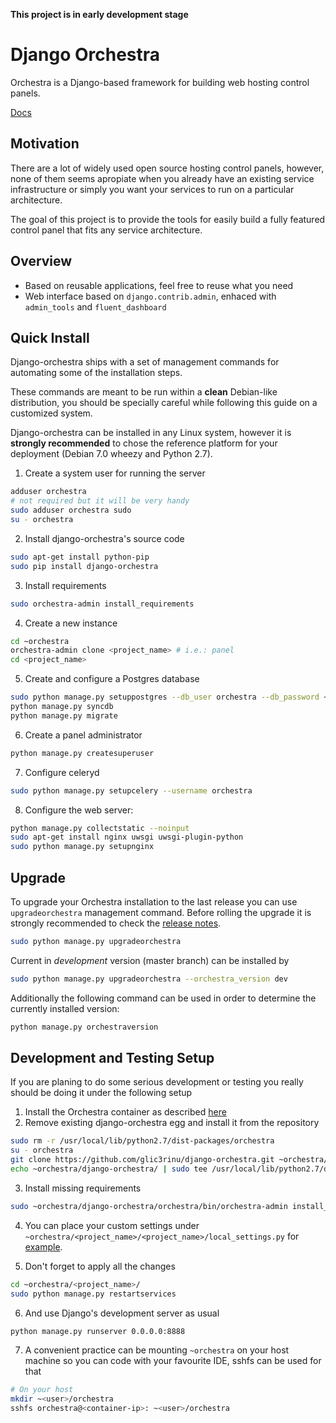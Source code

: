 **This project is in early development stage**

Django Orchestra
================

Orchestra is a Django-based framework for building web hosting control panels.

[Docs](http://django-orchestra.readthedocs.org/en/latest/)


Motivation
----------
There are a lot of widely used open source hosting control panels, however, none of them seems apropiate when you already have an existing service infrastructure or simply you want your services to run on a particular architecture.

The goal of this project is to provide the tools for easily build a fully featured control panel that fits any service architecture.


Overview
--------
* Based on reusable applications, feel free to reuse what you need
* Web interface based on `django.contrib.admin`, enhaced with `admin_tools` and `fluent_dashboard`


Quick Install
-------------

Django-orchestra ships with a set of management commands for automating some of the installation steps.

These commands are meant to be run within a **clean** Debian-like distribution, you should be specially careful while following this guide on a customized system.

Django-orchestra can be installed in any Linux system, however it is **strongly recommended** to chose the reference platform for your deployment (Debian 7.0 wheezy and Python 2.7).


1. Create a system user for running the server
```bash
adduser orchestra
# not required but it will be very handy
sudo adduser orchestra sudo
su - orchestra
```

2. Install django-orchestra's source code
```bash
sudo apt-get install python-pip
sudo pip install django-orchestra
```

3. Install requirements
```bash
sudo orchestra-admin install_requirements
```

4. Create a new instance
```bash
cd ~orchestra
orchestra-admin clone <project_name> # i.e.: panel
cd <project_name>
```

5. Create and configure a Postgres database
```bash
sudo python manage.py setuppostgres --db_user orchestra --db_password <password> --db_name <project_name>
python manage.py syncdb
python manage.py migrate
```

6. Create a panel administrator
```bash
python manage.py createsuperuser
```

7. Configure celeryd
```bash
sudo python manage.py setupcelery --username orchestra
```

8. Configure the web server:
```bash
python manage.py collectstatic --noinput
sudo apt-get install nginx uwsgi uwsgi-plugin-python
sudo python manage.py setupnginx
```


Upgrade
-------
To upgrade your Orchestra installation to the last release you can use `upgradeorchestra` management command. Before rolling the upgrade it is strongly recommended to check the [release notes](http://django-orchestra.readthedocs.org/en/latest/).
```bash
sudo python manage.py upgradeorchestra
```

Current in *development* version (master branch) can be installed by
```bash
sudo python manage.py upgradeorchestra --orchestra_version dev
```

Additionally the following command can be used in order to determine the currently installed version:
```bash
python manage.py orchestraversion
```



Development and Testing Setup
-----------------------------
If you are planing to do some serious development or testing you really should be doing it under the following setup

1. Install the Orchestra container as described [here](http://django-orchestra.readthedocs.org/en/latest)
2. Remove existing django-orchestra egg and install it from the repository
```bash
sudo rm -r /usr/local/lib/python2.7/dist-packages/orchestra
su - orchestra
git clone https://github.com/glic3rinu/django-orchestra.git ~orchestra/django-orchestra
echo ~orchestra/django-orchestra/ | sudo tee /usr/local/lib/python2.7/dist-packages/orchestra.pth
```

3. Install missing requirements
```bash
sudo ~orchestra/django-orchestra/orchestra/bin/orchestra-admin install_requirements
```

4. You can place your custom settings under `~orchestra/<project_name>/<project_name>/local_settings.py` for [example](http://django-orchestra.readthedocs.org/en/latest/).

5. Don't forget to apply all the changes
```bash
cd ~orchestra/<project_name>/
sudo python manage.py restartservices
```

6. And use Django's development server as usual
```bash
python manage.py runserver 0.0.0.0:8888
```

7. A convenient practice can be mounting `~orchestra` on your host machine so you can code with your favourite IDE, sshfs can be used for that
```bash
# On your host
mkdir ~<user>/orchestra
sshfs orchestra@<container-ip>: ~<user>/orchestra
```
